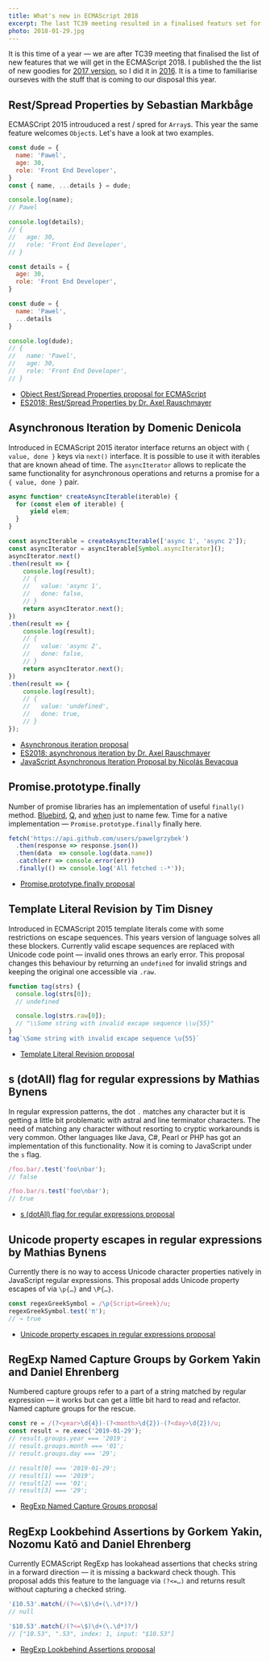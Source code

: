 ```yaml
---
title: What's new in ECMAScript 2018
excerpt: The last TC39 meeting resulted in a finalised featurs set for ECMAScript 2018. This article presents all the new goodies — let's get on it.
photo: 2018-01-29.jpg
---
```


It is this time of a year — we are after TC39 meeting that finalised the list of new features that we will get in the ECMAScript 2018. I published the the list of new goodies for [2017 version](https://pawelgrzybek.com/whats-new-in-ecmascript-2017/), so I did it in [2016](https://pawelgrzybek.com/whats-new-in-ecmascript-2016-es7/). It is a time to familiarise ourseves with the stuff that is coming to our disposal this year.

## Rest/Spread Properties by Sebastian Markbåge

ECMASCript 2015 introuduced a rest / spred for `Array`s. This year the same feature welcomes `Object`s. Let's have a look at two examples.

```js
const dude = {
  name: 'Pawel',
  age: 30,
  role: 'Front End Developer',
}
const { name, ...details } = dude;

console.log(name);
// Pawel

console.log(details);
// {
//   age: 30,
//   role: 'Front End Developer',
// }
```

```js
const details = {
  age: 30,
  role: 'Front End Developer',
}

const dude = {
  name: 'Pawel',
  ...details
}

console.log(dude);
// {
//   name: 'Pawel',
//   age: 30,
//   role: 'Front End Developer',
// }
```

- [Object Rest/Spread Properties proposal for ECMAScript](https://github.com/tc39/proposal-object-rest-spread)
- [ES2018: Rest/Spread Properties by Dr. Axel Rauschmayer](http://2ality.com/2016/10/rest-spread-properties.html)

## Asynchronous Iteration by Domenic Denicola

Introduced in ECMAScript 2015 iterator interface returns an object with `{ value, done }` keys via `next()` interface. It is possible to use it with iterables that are known ahead of time. The `asyncIterator` allows to replicate the same functionality for asynchronous operations and returns a promise for a `{ value, done }` pair.

```js
async function* createAsyncIterable(iterable) {
  for (const elem of iterable) {
      yield elem;
  }
}

const asyncIterable = createAsyncIterable(['async 1', 'async 2']);
const asyncIterator = asyncIterable[Symbol.asyncIterator]();
asyncIterator.next()
.then(result => {
    console.log(result);
    // {
    //   value: 'async 1',
    //   done: false,
    // }
    return asyncIterator.next();
})
.then(result => {
    console.log(result);
    // {
    //   value: 'async 2',
    //   done: false,
    // }
    return asyncIterator.next();
})
.then(result => {
    console.log(result);
    // {
    //   value: 'undefined',
    //   done: true,
    // }
});
```

- [Asynchronous iteration proposal](https://github.com/tc39/proposal-async-iteration)
- [ES2018: asynchronous iteration by Dr. Axel Rauschmayer](http://2ality.com/2016/10/asynchronous-iteration.html)
- [JavaScript Asynchronous Iteration Proposal by Nicolás Bevacqua](https://ponyfoo.com/articles/javascript-asynchronous-iteration-proposal)

## Promise.prototype.finally

Number of promise libraries has an implementation of useful `finally()` method. [Bluebird](http://bluebirdjs.com/docs/api/finally.html), [Q](https://github.com/kriskowal/q/wiki/API-Reference#promisefinallycallback), and [when](https://github.com/cujojs/when/blob/master/docs/api.md#promisefinally) just to name few. Time for a native implementation — `Promise.prototype.finally` finally here.

```js
fetch('https://api.github.com/users/pawelgrzybek')
  .then(response => response.json())
  .then(data  => console.log(data.name))
  .catch(err => console.error(err))
  .finally(() => console.log('All fetched :-*'));
```

- [Promise.prototype.finally proposal](https://github.com/tc39/proposal-promise-finally)

## Template Literal Revision by Tim Disney

Introduced in ECMAScript 2015 template literals come with some restrictions on escape sequences. This years version of language solves all these blockers. Currently valid escape sequences are replaced with Unicode code point — invalid ones throws an early error. This proposal changes this behaviour by returning an `undefined` for invalid strings and keeping the original one accessible via `.raw`.

```js
function tag(strs) {
  console.log(strs[0]);
  // undefined

  console.log(strs.raw[0]);
  // "\\Some string with invalid excape sequence \\u{55}"
}
tag`\Some string with invalid excape sequence \u{55}`
```

- [Template Literal Revision proposal](https://tc39.github.io/proposal-template-literal-revision/)

## s (dotAll) flag for regular expressions by Mathias Bynens

In regular expression patterns, the dot `.` matches any character but it is getting a little bit problematic with astral and line terminator characters. The need of matching any character without resorting to cryptic workarounds is very common. Other languages like Java, C#, Pearl or PHP has got an implementation of this functionality. Now it is coming to JavaScript under the `s` flag.

```js
/foo.bar/.test('foo\nbar');
// false

/foo.bar/s.test('foo\nbar');
// true
```

- [s (dotAll) flag for regular expressions proposal](https://github.com/tc39/proposal-regexp-dotall-flag)

## Unicode property escapes in regular expressions by Mathias Bynens

Currently there is no way to access Unicode character properties natively in JavaScript regular expressions. This proposal adds Unicode property escapes of via `\p{…}` and `\P{…}`.

```js
const regexGreekSymbol = /\p{Script=Greek}/u;
regexGreekSymbol.test('π');
// → true
```

- [Unicode property escapes in regular expressions proposal](https://github.com/tc39/proposal-regexp-unicode-property-escapes)

## RegExp Named Capture Groups by Gorkem Yakin and Daniel Ehrenberg

Numbered capture groups refer to a part of a string matched by regular expression — it works but can get a little bit hard to read and refactor. Named capture groups for the rescue.

```js
const re = /(?<year>\d{4})-(?<month>\d{2})-(?<day>\d{2})/u;
const result = re.exec('2019-01-29');
// result.groups.year === '2019';
// result.groups.month === '01';
// result.groups.day === '29';

// result[0] === '2019-01-29';
// result[1] === '2019';
// result[2] === '01';
// result[3] === '29';
```

- [RegExp Named Capture Groups proposal](https://github.com/tc39/proposal-regexp-named-groups)

## RegExp Lookbehind Assertions by Gorkem Yakin, Nozomu Katō and Daniel Ehrenberg

Currently ECMAScript RegExp has lookahead assertions that checks string in a forward direction — it is missing a backward check though. This proposal adds this feature to the language via `(?<=…)` and returns result without capturing a checked string.

```js
'£10.53'.match(/(?<=\$)\d+(\.\d*)?/)
// null

'$10.53'.match(/(?<=\$)\d+(\.\d*)?/)
// ["10.53", ".53", index: 1, input: "$10.53"]
```

- [RegExp Lookbehind Assertions proposal](https://github.com/tc39/proposal-regexp-lookbehind)
